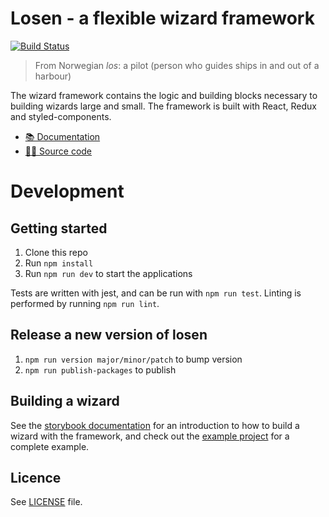 # Losen - a flexible wizard framework

[![Build Status](https://github.com/DirektoratetForByggkvalitet/losen/actions/workflows/ci.yml/badge.svg)](https://github.com/DirektoratetForByggkvalitet/losen)

> From Norwegian _los_: a pilot (person who guides ships in and out of a harbour)

The wizard framework contains the logic and building blocks necessary to building wizards large and small. The framework is built with React, Redux and styled-components.

- [📚 Documentation](https://DirektoratetForByggkvalitet.github.io/losen)
- [🧙‍♀️ Source code](https://github.com/DirektoratetForByggkvalitet/losen)

# Development

## Getting started

1. Clone this repo
2. Run `npm install`
3. Run `npm run dev` to start the applications

Tests are written with jest, and can be run with `npm run test`. Linting is performed by running `npm run lint`.

## Release a new version of losen

1. `npm run version major/minor/patch` to bump version
2. `npm run publish-packages` to publish

## Building a wizard

See the [storybook documentation](https://DirektoratetForByggkvalitet.github.io/losen) for an introduction to how to build a wizard with the framework, and check out the [example project](https://github.com/DirektoratetForByggkvalitet/losen/tree/master/apps/example) for a complete example.

## Licence

See [LICENSE](https://github.com/netliferesearch/losen/blob/master/LICENCE.md) file.
